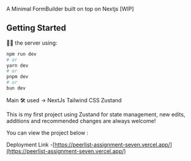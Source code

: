 A Minimal FormBuilder built on top on Nextjs [WIP]

## Getting Started

🏃🏾 the server using:

```bash
npm run dev
# or
yarn dev
# or
pnpm dev
# or
bun dev
```
Main 🛠️ used ->
 NextJs 
 Tailwind CSS
 Zustand

This is my first project using Zustand for state management, new edits, additions and recommended changes are always welcome!

You can view the project below :
 
Deployment Link -[https://peerlist-assignment-seven.vercel.app/](https://peerlist-assignment-seven.vercel.app/)



